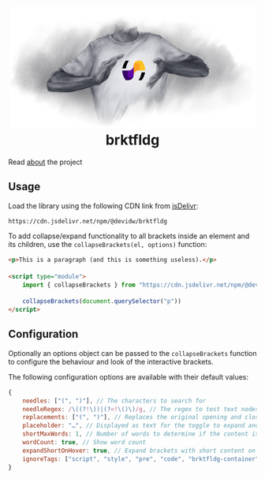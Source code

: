 <h1 align=center>
    <a href="https://brktfldg.netlify.app">
        <img src=./docs/assets/cover.png width=500>
    </a>
    <br>
    brktfldg
</h1>

Read [about](https://brktfldg.netlify.app) the project

## Usage

Load the library using the following CDN link from [jsDelivr](https://www.jsdelivr.com/):

```
https://cdn.jsdelivr.net/npm/@devidw/brktfldg
```

To add collapse/expand functionality to all brackets inside an element and its children, use the `collapseBrackets(el, options)` function:

```html
<p>This is a paragraph (and this is something useless).</p>

<script type="module">
    import { collapseBrackets } from "https://cdn.jsdelivr.net/npm/@devidw/brktfldg"

    collapseBrackets(document.querySelector("p"))
</script>
```

## Configuration

Optionally an options object can be passed to the `collapseBrackets` function to configure the behaviour and look of the interactive brackets.

The following configuration options are available with their default values:

```js
{
    needles: ["(", ")"], // The characters to search for
    needleRegex: /\((?!\))|(?<!\()\)/g, // The regex to test text nodes for
    replacements: ["(", ")"], // Replaces the original opening and closing bracket characters with the given ones
    placeholder: "…", // Displayed as text for the toggle to expand and collapse the content
    shortMaxWords: 1, // Number of words to determine if the content is short, quick expanding is possible on short conent when enabled and the word count is not displayed on short content
    wordCount: true, // Show word count
    expandShortOnHover: true, // Expand brackets with short content on hover
    ignoreTags: ["script", "style", "pre", "code", "brktfldg-container"], // Ignore these tags
}
```

<!--
<br>
<br>

<p align=center>
<a href="https://www.producthunt.com/posts/brktfldg-bracket-folding?utm_source=badge-featured&utm_medium=badge&utm_souce=badge-brktfldg&#0045;bracket&#0045;folding" target="_blank"><img src="https://api.producthunt.com/widgets/embed-image/v1/featured.svg?post_id=353553&theme=dark" alt="brktfldg&#0032;&#0183;&#0032;Bracket&#0032;Folding - Get&#0032;rid&#0032;of&#0032;all&#0032;these&#0032;brackets&#0058;&#0032;Read&#0032;less&#0044;&#0032;understand&#0032;more&#0046; | Product Hunt" style="width: 250px; height: 54px;" width="250" height="54" /></a>
</p>
-->
